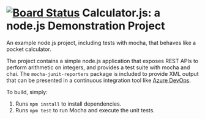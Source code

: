 [![Board Status](https://fisko.visualstudio.com/89dbd02f-9235-41db-948a-ba143c9ed159/86bc0833-c3d1-4bc9-acd9-b58a0ace5b23/_apis/work/boardbadge/73190900-4094-4ce5-91ea-802d65af90ed)](https://fisko.visualstudio.com/89dbd02f-9235-41db-948a-ba143c9ed159/_boards/board/t/86bc0833-c3d1-4bc9-acd9-b58a0ace5b23/Microsoft.RequirementCategory)
Calculator.js: a node.js Demonstration Project
==============================================
An example node.js project, including tests with mocha, that behaves like
a pocket calculator.

The project contains a simple node.js application that exposes REST APIs
to perform arithmetic on integers, and provides a test suite with mocha
and chai.  The `mocha-junit-reporters` package is included to provide XML
output that can be presented in a continuous integration tool like
[Azure DevOps](https://azure.com/devops).

To build, simply:

1. Runs `npm install` to install dependencies.
2. Runs `npm test` to run Mocha and execute the unit tests.

